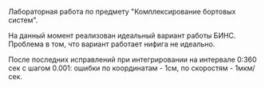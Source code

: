 Лабораторная работа по предмету "Комплексирование бортовых систем".

На данный момент реализован идеальный вариант работы БИНС. Проблема в том, что вариант работает нифига не идеально.

После последних исправлений при интегрировании на интервале 0:360 сек с шагом 0.001: ошибки по координатам - 1см, по скоростям - 1мкм/сек.
